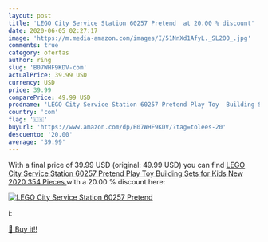 ```yaml
---
layout: post
title: 'LEGO City Service Station 60257 Pretend  at 20.00 % discount'
date: 2020-06-05 02:27:17
image: 'https://m.media-amazon.com/images/I/51NnXd1AfyL._SL200_.jpg'
comments: true
category: ofertas
author: ring
slug: 'B07WHF9KDV-com'
actualPrice: 39.99 USD
currency: USD
price: 39.99
comparePrice: 49.99 USD
prodname: 'LEGO City Service Station 60257 Pretend Play Toy  Building Sets for Kids  New 2020  354 Pieces '
country: 'com'
flag: '🇺🇸'
buyurl: 'https://www.amazon.com/dp/B07WHF9KDV/?tag=tolees-20'
descuento: '20.00'
average: '39.99'
---
```


With a final price of 39.99 USD (original: 49.99 USD) you can find [LEGO City Service Station 60257 Pretend Play Toy  Building Sets for Kids  New 2020  354 Pieces ](https://www.amazon.com/dp/B07WHF9KDV/?tag=tolees-20) with a  20.00 % discount here:

[![LEGO City Service Station 60257 Pretend ](https://m.media-amazon.com/images/I/51NnXd1AfyL._SL200_.jpg)](https://www.amazon.com/dp/B07WHF9KDV/?tag=tolees-20)

ℹ️:


[🛒 Buy it!!](https://www.amazon.com/dp/B07WHF9KDV/?tag=tolees-20)

